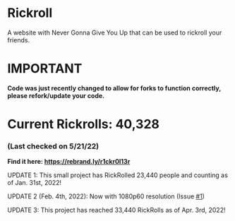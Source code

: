 # Rickroll
A website with Never Gonna Give You Up that can be used to rickroll your friends.

# IMPORTANT
**Code was just recently changed to allow for forks to function correctly, please refork/update your code.**

# Current Rickrolls: 40,328
### (Last checked on 5/21/22)

**Find it here: https://rebrand.ly/r1ckr0l13r**

UPDATE 1: This small project has RickRolled 23,440 people and counting as of Jan. 31st, 2022!

UPDATE 2 (Feb. 4th, 2022): Now with 1080p60 resolution (Issue [#1][i1])

UPDATE 3: This project has reached 33,440 RickRolls as of Apr. 3rd, 2022!

[i1]: https://github.com/ShatteredDisk/rickroll/issues/1
